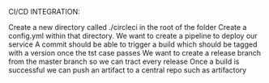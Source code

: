 
CI/CD INTEGRATION:

Create a new directory called ./circleci in the root of the folder
Create a config.yml within that directory.
We want to create a pipeline to deploy our service
A commit should be able to trigger a build which should be tagged with a version once the tst case passes
We want to create a release branch from the master branch so we can tract every release
Once a build is successful we can push an artifact to a central repo such as artifactory
